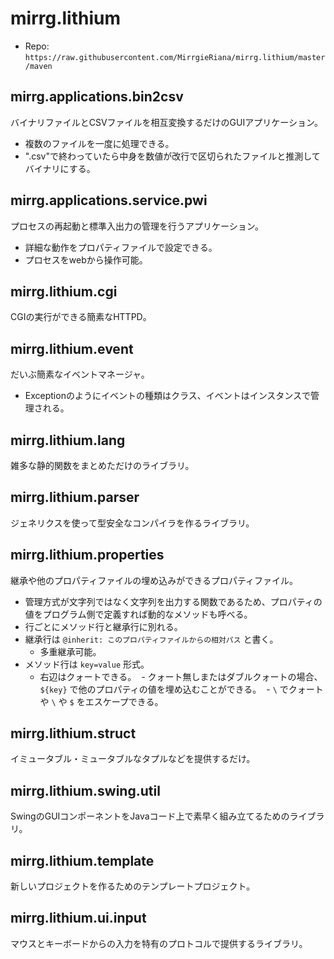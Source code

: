 # mirrg.lithium

- Repo: `https://raw.githubusercontent.com/MirrgieRiana/mirrg.lithium/master/maven`

## mirrg.applications.bin2csv

バイナリファイルとCSVファイルを相互変換するだけのGUIアプリケーション。
- 複数のファイルを一度に処理できる。
- ".csv"で終わっていたら中身を数値が改行で区切られたファイルと推測してバイナリにする。

## mirrg.applications.service.pwi

プロセスの再起動と標準入出力の管理を行うアプリケーション。
- 詳細な動作をプロパティファイルで設定できる。
- プロセスをwebから操作可能。

## mirrg.lithium.cgi

CGIの実行ができる簡素なHTTPD。

## mirrg.lithium.event

だいぶ簡素なイベントマネージャ。
- Exceptionのようにイベントの種類はクラス、イベントはインスタンスで管理される。

## mirrg.lithium.lang

雑多な静的関数をまとめただけのライブラリ。

## mirrg.lithium.parser

ジェネリクスを使って型安全なコンパイラを作るライブラリ。

## mirrg.lithium.properties

継承や他のプロパティファイルの埋め込みができるプロパティファイル。
- 管理方式が文字列ではなく文字列を出力する関数であるため、プロパティの値をプログラム側で定義すれば動的なメソッドも呼べる。
- 行ごとにメソッド行と継承行に別れる。
- 継承行は ```@inherit: このプロパティファイルからの相対パス``` と書く。
  - 多重継承可能。
- メソッド行は ```key=value``` 形式。
  - 右辺はクォートできる。
    - クォート無しまたはダブルクォートの場合、 ```${key}``` で他のプロパティの値を埋め込むことができる。
    - ```\``` でクォートや ```\``` や ```$``` をエスケープできる。

## mirrg.lithium.struct

イミュータブル・ミュータブルなタプルなどを提供するだけ。

## mirrg.lithium.swing.util

SwingのGUIコンポーネントをJavaコード上で素早く組み立てるためのライブラリ。

## mirrg.lithium.template

新しいプロジェクトを作るためのテンプレートプロジェクト。

## mirrg.lithium.ui.input

マウスとキーボードからの入力を特有のプロトコルで提供するライブラリ。
